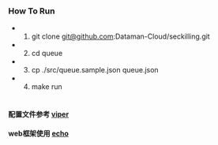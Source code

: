 ### How To Run 
 * 1. git clone git@github.com:Dataman-Cloud/seckilling.git 
 * 2. cd queue
 * 3. cp ./src/queue.sample.json queue.json
 * 4. make run </br></br>
 #### 配置文件参考 [viper](https://github.com/spf13/viper)
 #### web框架使用 [echo](https://github.com/labstack/echo)

